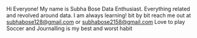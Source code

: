 Hi Everyone! 
My name is Subha Bose
Data Enthusiast. Everything related and revolved around data.
I am always learning! bit by bit
reach me out at subhabose128@gmail.com or subhabose2158@gmail.com
Love to play Soccer and Journalling is my best and worst habit 
